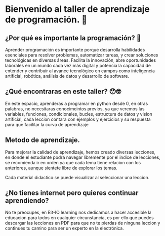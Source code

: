 # Bienvenido al taller de aprendizaje de programación. 👋

## ¿Por qué es importante la programación? 🤖

Aprender programación es importante porque desarrolla habilidades esenciales para resolver problemas, automatizar tareas, y crear soluciones tecnológicas en diversas áreas. Facilita la innovación, abre oportunidades laborales en un mundo cada vez más digital y potencia la capacidad de entender y contribuir al avance tecnológico en campos como inteligencia artificial, robótica, análisis de datos y desarrollo de software.

## ¿Qué encontraras en este taller? 😯🤓

En este espacio, aprenderas a programar en python desde 0, en otras palabras, no necesitaras conocimeintos previos, ya que veremos las variables, funciones, condicionales, bucles, estructura de datos y vision artificial, cada leccion contara con ejemplos y ejercicios y su respuesta para que facilitar la curva de aprendizaje

## Metodo de aprendizaje.

Para mejorar la calidad de aprendizaje, hemos creado diversas lecciones, en donde
el estudiante podrá navegar libremente por el indice de lecciones, se recomienda ir 
en orden ya que cada tema tiene relacion con los anteriores, aunque sientete libre 
de explorar los temas.

Cada material didactico se puede visualizar al seleccionar una leccion.



## ¿No tienes internet pero quieres continuar aprendiendo?

No te preocupes, en Bit-IO learning nos dedicamos a hacer accesible la educacion para 
todos en cualquier circunstancia, es por ello que puedes descargar las lecciones en PDF 
para que no te pierdas de ninguna leccion y continues tu camino para ser un experto en 
la electrónica.
